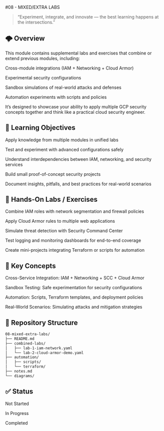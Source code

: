 #08 - MIXED/EXTRA LABS

> “Experiment, integrate, and innovate — the best learning happens at the intersections.”

## 🌩️ Overview

This module contains supplemental labs and exercises that combine or extend previous modules, including:

Cross-module integrations (IAM + Networking + Cloud Armor)

Experimental security configurations

Sandbox simulations of real-world attacks and defenses

Automation experiments with scripts and policies

It’s designed to showcase your ability to apply multiple GCP security concepts together and think like a practical cloud security engineer.

## 🧩 Learning Objectives

Apply knowledge from multiple modules in unified labs

Test and experiment with advanced configurations safely

Understand interdependencies between IAM, networking, and security services

Build small proof-of-concept security projects

Document insights, pitfalls, and best practices for real-world scenarios

## 🔧 Hands-On Labs / Exercises

Combine IAM roles with network segmentation and firewall policies

Apply Cloud Armor rules to multiple web applications

Simulate threat detection with Security Command Center

Test logging and monitoring dashboards for end-to-end coverage

Create mini-projects integrating Terraform or scripts for automation

## 📘 Key Concepts

Cross-Service Integration: IAM + Networking + SCC + Cloud Armor

Sandbox Testing: Safe experimentation for security configurations

Automation: Scripts, Terraform templates, and deployment policies

Real-World Scenarios: Simulating attacks and mitigation strategies

## 📂 Repository Structure
```bash
08-mixed-extra-labs/
├── README.md
├── combined-labs/
│   ├── lab-1-iam-network.yaml
│   └── lab-2-cloud-armor-demo.yaml
├── automation/
│   ├── scripts/
│   └── terraform/
├── notes.md
└── diagrams/
```

## ✅ Status

 Not Started

 In Progress

 Completed

